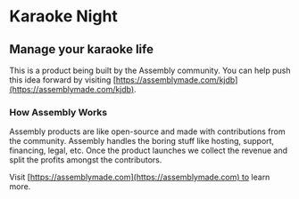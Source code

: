 # Karaoke Night

## Manage your karaoke life

This is a product being built by the Assembly community. You can help push this idea forward by visiting [https://assemblymade.com/kjdb](https://assemblymade.com/kjdb).

### How Assembly Works

Assembly products are like open-source and made with contributions from the community. Assembly handles the boring stuff like hosting, support, financing, legal, etc. Once the product launches we collect the revenue and split the profits amongst the contributors.

Visit [https://assemblymade.com](https://assemblymade.com) to learn more.
